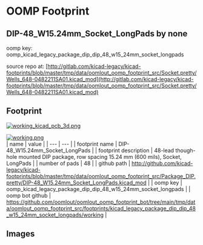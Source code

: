 # OOMP Footprint  
## DIP-48_W15.24mm_Socket_LongPads  by none  
  
oomp key: oomp_kicad_legacy_package_dip_dip_48_w15_24mm_socket_longpads  
  
source repo at: [http://gitlab.com/kicad-legacy/kicad-footprints/blob/master/tmp/data/oomlout_oomp_footprint_src/Socket.pretty/Wells_648-0482211SA01.kicad_mod](http://gitlab.com/kicad-legacy/kicad-footprints/blob/master/tmp/data/oomlout_oomp_footprint_src/Socket.pretty/Wells_648-0482211SA01.kicad_mod)  
## Footprint  
  
[![working_kicad_pcb_3d.png](working_kicad_pcb_3d_600.png)](working_kicad_pcb_3d.png)  
  
[![working.png](working_600.png)](working.png)  
| name | value | 
| --- | --- | 
| footprint name | DIP-48_W15.24mm_Socket_LongPads | 
| footprint description | 48-lead though-hole mounted DIP package, row spacing 15.24 mm (600 mils), Socket, LongPads | 
| number of pads | 48 | 
| github path | http://github.com/kicad-legacy/kicad-footprints/blob/master/tmp/data/oomlout_oomp_footprint_src/Package_DIP.pretty/DIP-48_W15.24mm_Socket_LongPads.kicad_mod | 
| oomp key | oomp_kicad_legacy_package_dip_dip_48_w15_24mm_socket_longpads | 
| oomp bot github | https://github.com/oomlout/oomlout_oomp_footprint_bot/tree/main/tmp/data/oomlout_oomp_footprint_src/footprints/kicad_legacy_package_dip_dip_48_w15_24mm_socket_longpads/working | 
## Images  
